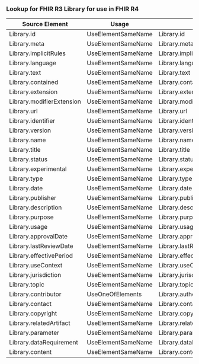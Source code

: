 ### Lookup for FHIR R3 Library for use in FHIR R4

| Source Element | Usage | Target |
| -------------- | ----- | ------ |
| Library.id | UseElementSameName | Library.id |
| Library.meta | UseElementSameName | Library.meta |
| Library.implicitRules | UseElementSameName | Library.implicitRules |
| Library.language | UseElementSameName | Library.language |
| Library.text | UseElementSameName | Library.text |
| Library.contained | UseElementSameName | Library.contained |
| Library.extension | UseElementSameName | Library.extension |
| Library.modifierExtension | UseElementSameName | Library.modifierExtension |
| Library.url | UseElementSameName | Library.url |
| Library.identifier | UseElementSameName | Library.identifier |
| Library.version | UseElementSameName | Library.version |
| Library.name | UseElementSameName | Library.name |
| Library.title | UseElementSameName | Library.title |
| Library.status | UseElementSameName | Library.status |
| Library.experimental | UseElementSameName | Library.experimental |
| Library.type | UseElementSameName | Library.type |
| Library.date | UseElementSameName | Library.date |
| Library.publisher | UseElementSameName | Library.publisher |
| Library.description | UseElementSameName | Library.description |
| Library.purpose | UseElementSameName | Library.purpose |
| Library.usage | UseElementSameName | Library.usage |
| Library.approvalDate | UseElementSameName | Library.approvalDate |
| Library.lastReviewDate | UseElementSameName | Library.lastReviewDate |
| Library.effectivePeriod | UseElementSameName | Library.effectivePeriod |
| Library.useContext | UseElementSameName | Library.useContext |
| Library.jurisdiction | UseElementSameName | Library.jurisdiction |
| Library.topic | UseElementSameName | Library.topic |
| Library.contributor | UseOneOfElements | Library.author,Library.editor,Library.reviewer,Library.endorser |
| Library.contact | UseElementSameName | Library.contact |
| Library.copyright | UseElementSameName | Library.copyright |
| Library.relatedArtifact | UseElementSameName | Library.relatedArtifact |
| Library.parameter | UseElementSameName | Library.parameter |
| Library.dataRequirement | UseElementSameName | Library.dataRequirement |
| Library.content | UseElementSameName | Library.content |
